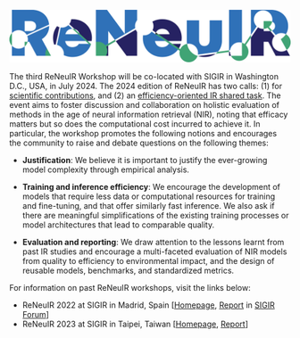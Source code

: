 ![logo](/assets/img/2024-logo.png)

The third ReNeuIR Workshop will be co-located with SIGIR in Washington D.C., USA, in July 2024. The 2024 edition of ReNeuIR has two calls: (1) for [scientific contributions](cfp.html), and (2) an [efficiency-oriented IR shared task](shared_task.html). The event aims to foster discussion and collaboration  on holistic evaluation of methods in the age of neural information  retrieval (NIR), noting that efficacy matters but so does the computational cost incurred to achieve it. In particular, the workshop promotes the following notions and encourages the community to raise and debate questions on the following themes:


* **Justification**: We believe it is important to justify the ever-growing model complexity through empirical analysis.

* **Training and inference efficiency**: We encourage the development of
models that require less data or computational resources for training and
fine-tuning, and that offer similarly fast inference. We also ask if there
are meaningful simplifications of the existing training processes or model
architectures that lead to comparable quality.

* **Evaluation and reporting**: We draw attention to the lessons learnt
from past IR studies and encourage a multi-faceted evaluation of NIR models
from quality to efficiency to environmental impact, and the design of
reusable models, benchmarks, and standardized metrics.


For information on past ReNeuIR workshops, visit the links below:

* ReNeuIR 2022 at SIGIR in Madrid, Spain [[Homepage](/ReNeuIR-Test/2022/),
[Report](https://dl.acm.org/doi/abs/10.1145/3582900.3582916)
in [SIGIR Forum](https://sigir.org/wp-content/uploads/2023/01/p12.pdf)]
* ReNeuIR 2023 at SIGIR in Taipei, Taiwan [[Homepage](/ReNeuIR-Test/2023/),
[Report](https://doi.org/10.1145/3539618.3591922)]
